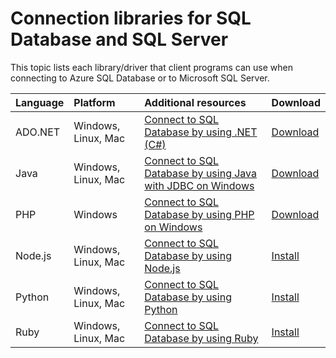 <properties
	pageTitle="Connection libraries for SQL Database and SQL Server"
	description="Lists the minimum version number for each driver that client programs can use to connect to Azure SQL Database or to Microsoft SQL Server. A link is provided for version information about drivers that are released by the community rather than by Microsoft."
	services="sql-database"
	documentationCenter=""
	authors="pehteh"
	manager="jhubbard"
	editor="genemi"/>

<tags
	ms.service="sql-database"
	ms.workload="data-management"
	ms.tgt_pltfrm="na"
	ms.devlang="na"
	ms.topic="article"
	ms.date="08/17/2016"
	ms.author="pehteh"/>

# Connection libraries for SQL Database and SQL Server

This topic lists each library/driver that client programs can use when connecting to Azure SQL Database or to Microsoft SQL Server.


| Language | Platform | Additional resources | Download |
| :-- | :-- | :-- | :-- |
| ADO.NET | Windows, Linux, Mac | [Connect to SQL Database by using .NET (C#)](sql-database-develop-dotnet-simple.md) | [Download](https://msdn.microsoft.com/vstudio/aa496123.aspx) |
| Java | Windows, Linux, Mac | [Connect to SQL Database by using Java with JDBC on Windows](sql-database-develop-java-simple-windows.md) | [Download](http://go.microsoft.com/fwlink/?LinkId=245496) |
| PHP | Windows | [Connect to SQL Database by using PHP on Windows](sql-database-develop-php-simple-windows.md) | [Download](https://www.microsoft.com/download/details.aspx?id=20098) |
| Node.js | Windows, Linux, Mac | [Connect to SQL Database by using Node.js](sql-database-develop-nodejs-simple.md) | [Install](https://msdn.microsoft.com/library/mt652094.aspx) |
| Python | Windows, Linux, Mac | [Connect to SQL Database by using Python](sql-database-develop-python-simple.md) | [Install](https://msdn.microsoft.com/library/mt694094.aspx) |
| Ruby | Windows, Linux, Mac | [Connect to SQL Database by using Ruby](sql-database-develop-ruby-simple.md) | [Install](https://msdn.microsoft.com/library/mt711041.aspx) |

